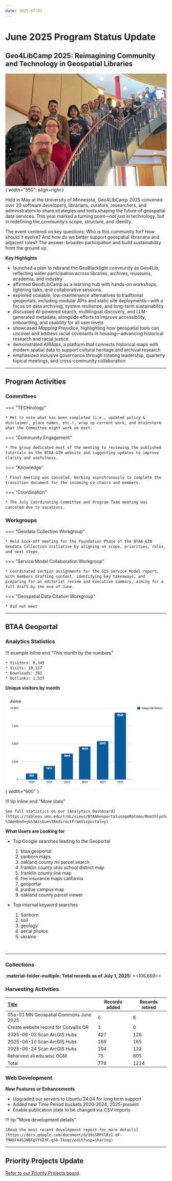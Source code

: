 ```yaml
---
date: 2025-07-03
---
```


# June 2025 Program Status Update

## Geo4LibCamp 2025: Reimagining Community and Technology in Geospatial Libraries

![Geo4LibCamp 2025 attendees](img/geo4libcamp2025.png){ width="550"; align=right }

Held in May at the University of Minnesota, Geo4LibCamp 2025 convened over 20 software developers, librarians, curators, researchers, and administrators to share strategies and tools shaping the future of geospatial data services. This year marked a turning point—not just in technology, but in redefining the community’s scope, structure, and identity.
 <!-- more -->
 The event centered on key questions: Who is this community for? How should it evolve? And how do we better support geospatial librarians and adjacent roles? The answer: broaden participation and build sustainability from the ground up.
 <!-- more -->
**Key Highlights**<br />
<ul>
<li>launched a plan to rebrand the GeoBlacklight community as Geo4Lib, reflecting wider participation across libraries, archives, museums, academia, and industry</li>
<li>affirmed Geo4LibCamp as a learning hub with hands-on workshops, lightning talks, and collaborative sessions</li>
<li>explored scalable, low-maintenance alternatives to traditional geoportals, including modular APIs and static site deployments—with a focus on data archiving, system resilience, and long-term sustainability</li>
<li>discussed AI-powered search, multilingual discovery, and LLM-generated metadata, alongside efforts to improve accessibility, onboarding, and usability for all user levels</li>
<li>showcased <em>Mapping Prejudice</em>, highlighting how geospatial tools can uncover and address racial covenants in housing—advancing historical research and racial justice</li>
<li>demonstrated <em>AllMaps</em>, a platform that connects historical maps with modern spatial data to support cultural heritage and archival research</li>
<li>emphasized inclusive governance through rotating leadership, quarterly topical meetings, and cross-community collaboration</li></ul>
 <!-- more -->
<hr>

## Program Activities

### Committees

<div class="grid" markdown>


=== "TECHnology"

	* Met to note what has been completed (i.e., updated policy & disclaimer, place names, etc.), wrap up current work, and brainstorm what the Committee might work on next.

=== "Community Engagement"

	* The group dedicated most of the meeting to reviewing the published tutorials on the BTAA-GIN website and suggesting updates to improve clarity and usefulness.

=== "Knowledge"

	* Final meeting was canceled. Working asynchronously to complete the transition document for the incoming co-chairs and members.

=== "Coordination"

	* The July Coordinating Committee and Program Team meeting was canceled due to vacations.

</div>

### Workgroups

<div class="grid" markdown>


=== "Geodata Collection Workgroup"

	* Held kick-off meeting for the Foundation Phase of the BTAA-GIN Geodata Collection initiative by aligning on scope, priorities, roles, and next steps.

=== "Service Model Collaboration Workgroup"

	* Coordinated section assignments for the GIS Service Model report, with members drafting content, identifying key takeaways, and preparing for an editorial review and executive summary, aiming for a full draft by the end of June.

=== "Geospatial Data Citation Workgroup"

	* Did not meet
	
</div>
<hr>


## BTAA Geoportal 

### Analytics Statistics

!!! example inline end "This month by the numbers"

	* Visitors: 9,345
	* Visits: 10,127
	* Downloads: 392
	* Outlinks: 1,537


<!-- COMMENTED OUT UNTIL WE HAVE FINAL MATOMO NUMBERS
	* Visitors: 9,345
	* Visits: 10,127
	* Downloads: 392
	* Visits with download: 0%
	* Outlinks: 1,537
	* Visits with outlink: 0%
	* Num. searches: 0
	* Pageviews: 241,418
-->

**Unique visitors by month**

![](img/2025-06-monthly-users.png){ width="600" }


!!! tip inline end "More stats"

    See full statistics on our [Analytics Dashboard](https://tableau.umn.edu/t/UL/views/BTAAGeoportalusageMatomo/Monthlycharts?%3Aembed=y&%3AisGuestRedirectFromVizportal=y)


**What Users are Looking for**

<div class="grid cards" markdown>

-   Top Google searches leading to the Geoportal
	
	1. btaa geoportal
	1. sanborn maps
	1. oakland county mi parcel search
	1. franklin county ohio school district map
	1. franklin county line map
	1. fire insurance maps california
	1. geoportal
	1. purdue campus map
	1. oakland county parcel viewer




-   Top internal keyword searches

	1. Sanborn
	1. soil
	1. geology
	1. aerial photos
	1. ukraine


</div>

<br clear="left"/>

---

### Collections

**:material-folder-multiple: Total records as of July 1, 2025:** ==106,669== 

### Harvesting Activities

| [Title](http://URL) | Records added | Records retired |
| :---- | ----- | ----- |
| 05a-01 MN Geospatial Commons June 2025 | 0 | 6 |
| Create website record for Corvallis OR | 1 | 0 |
| 2025-06-03 Scan ArcGIS Hubs | 427 | 126 |
| 2025-06-10 Scan ArcGIS Hubs | 169 | 165 |
| 2025-06-24 Scan ArcGIS Hubs | 104 | 122 |
| Reharvest all edu.wisc OGM | 75 | 805 |
| Total | 776 | 1224 |


### Web Development

**New Features or Enhancements**

* Upgraded our servers to Ubuntu 24.04 for long term support
* Added new Time Period buckets 2020-2024; 2025-present
* Enable publication state to be changed via CSV imports


!!! tip "More development details"

	[Read the most recent development report for more details](https://docs.google.com/document/d/19sSRPXlRzI-dF-fMAbF44S1NBFgVYX23F-gS6-Ikuqc/edit?usp=sharing)

---

## Priority Projects Update

[Refer to our Priority Projects board](https://github.com/orgs/geobtaa/projects/22/views/6).


